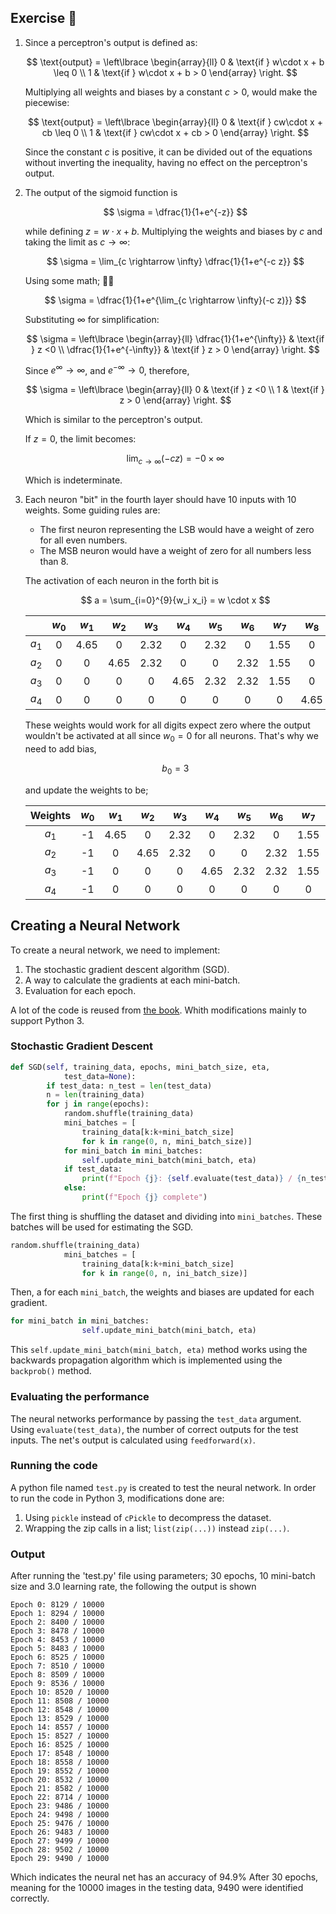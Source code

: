 ## Exercise 📝

1. Since a perceptron's output is defined as:
 
   $$
   \text{output} = \left\lbrace
   \begin{array}{ll} 
   0 & \text{if } w\cdot x + b \leq 0 \\ 
   1 & \text{if } w\cdot x + b > 0 
   \end{array} 
   \right. 
   $$
   
   Multiplying all weights and biases by a constant $c > 0$, would make the piecewise:

   $$
   \text{output} = \left\lbrace 
   \begin{array}{ll} 
   0 & \text{if } cw\cdot x + cb \leq 0 \\ 
   1 & \text{if } cw\cdot x + cb > 0 
   \end{array} 
   \right. 
   $$

   Since the constant $c$ is positive, it can be divided out of the equations without inverting the inequality, having no effect on the perceptron's output.

2. The output of the sigmoid function is 
 
   $$
   \sigma = \dfrac{1}{1+e^{-z}}
   $$
   
   while defining $z = w \cdot x + b$.
   Multiplying the weights and biases by $c$ and taking the limit as $c \rightarrow \infty$:
   
   $$
   \sigma = \lim_{c \rightarrow \infty} \dfrac{1}{1+e^{-c z}}
   $$
   
   Using some math; 🤷‍♂️
   
   $$
   \sigma = \dfrac{1}{1+e^{\lim_{c \rightarrow \infty}(-c z)}}
   $$
   
   Substituting $\infty$ for simplification:
   
   $$
   \sigma = \left\lbrace 
   \begin{array}{ll} 
   \dfrac{1}{1+e^{\infty}} & \text{if } z <0 \\ 
   \dfrac{1}{1+e^{-\infty}} & \text{if } z > 0 
   \end{array} 
   \right.
   $$
   
   Since $e^\infty \rightarrow \infty$, and $e^{-\infty} \rightarrow 0$, therefore,
   
   $$
   \sigma = \left\lbrace 
   \begin{array}{ll} 
   0 & \text{if } z <0 \\ 
   1 & \text{if } z > 0 
   \end{array} 
   \right.
   $$ 
   
   Which is similar to the perceptron's output.

   If $z = 0$, the limit becomes:
   
   $$
   \lim_{c \rightarrow \infty}(-c z) = - 0 \times \infty
   $$
   
   Which is indeterminate.

3. Each neuron "bit" in the fourth layer should have 10 inputs with 10 weights. Some guiding rules are:
   - The first neuron representing the LSB would have a weight of zero for all even numbers.
   - The MSB neuron would have a weight of zero for all numbers less than 8.

   The activation of each neuron in the forth bit is 

    $$
    a = \sum_{i=0}^{9}{w_i x_i} = w \cdot x
    $$

    |  | $w_0$ | $w_1$ | $w_2$ | $w_3$ | $w_4$ | $w_5$ | $w_6$ | $w_7$ | $w_8$ | $w_9$ |
    |:-------:|:-----:|:-----:|:-----:|:-----:| :-----:|:-----:|:-----:|:-----:|:-----:|:-----:|
    |  $a_1$  |   0   |  4.65 |   0   |  2.32 |   0   |  2.32 |   0   |  1.55 |   0   |  2.32 |
    |  $a_2$  |   0   |   0   |  4.65 |  2.32 |   0   |   0   |  2.32 |  1.55 |   0   |   0   |
    |  $a_3$  |   0   |   0   |   0   |   0   |  4.65 |  2.32 |  2.32 |  1.55 |   0   |   0   |
    |  $a_4$  |   0   |   0   |   0   |   0   |   0   |   0   |   0   |   0   |  4.65 |  2.32 |

    These weights would work for all digits expect zero where the output wouldn't be activated at all since $w_0=0$ for all neurons. That's why we need to add bias,

    $$b_0 = 3$$

    and update the weights to be;

    | Weights | $w_0$ | $w_1$ | $w_2$ | $w_3$ | $w_4$ | $w_5$ | $w_6$ | $w_7$ | $w_8$ | $w_9$ |
    |:-------:|:-----:|:-----:|:-----:|:-----:|:-----:|:-----:|:-----:|:-----:|:-----:|:-----:|
    |  $a_1$  |   -1  |  4.65 |   0   |  2.32 |   0   |  2.32 |   0   |  1.55 |   0   |  2.32 |
    |  $a_2$  |   -1  |   0   |  4.65 |  2.32 |   0   |   0   |  2.32 |  1.55 |   0   |   0   |
    |  $a_3$  |   -1  |   0   |   0   |   0   |  4.65 |  2.32 |  2.32 |  1.55 |   0   |   0   |
    |  $a_4$  |   -1  |   0   |   0   |   0   |   0   |   0   |   0   |   0   |  4.65 |  2.32 |

## Creating a Neural Network
To create a neural network, we need to implement:

1. The stochastic gradient descent algorithm (SGD).
2. A way to calculate the gradients at each mini-batch.
3. Evaluation for each epoch.

A lot of the code is reused from [the book](http://neuralnetworksanddeeplearning.com/chap1.html#learning_with_gradient_descent). Whith modifications mainly to support Python 3.

### Stochastic Gradient Descent

```python
def SGD(self, training_data, epochs, mini_batch_size, eta,
            test_data=None):
        if test_data: n_test = len(test_data)
        n = len(training_data)
        for j in range(epochs):
            random.shuffle(training_data)
            mini_batches = [
                training_data[k:k+mini_batch_size]
                for k in range(0, n, mini_batch_size)]
            for mini_batch in mini_batches:
                self.update_mini_batch(mini_batch, eta)
            if test_data:
                print(f"Epoch {j}: {self.evaluate(test_data)} / {n_test}")
            else:
                print(f"Epoch {j} complete")
```

The first thing is shuffling the dataset and dividing into `mini_batches`. These batches will be used for estimating the SGD.

```python
random.shuffle(training_data)
            mini_batches = [
                training_data[k:k+mini_batch_size]
                for k in range(0, n, ini_batch_size)]
```

Then, a for each `mini_batch`, the weights and biases are updated for each gradient.

```python
for mini_batch in mini_batches:
                self.update_mini_batch(mini_batch, eta)
```

This `self.update_mini_batch(mini_batch, eta)` method works using the backwards propagation algorithm which is implemented using the `backprob()` method.

### Evaluating the performance

The neural networks performance by passing the `test_data` argument. Using `evaluate(test_data)`, the number of correct outputs for the test inputs. The net's output is calculated using `feedforward(x)`.

### Running the code

A python file named `test.py` is created to test the neural network. In order to run the code in Python 3, modifications done are:

1. Using `pickle` instead of `cPickle` to decompress the dataset.
2. Wrapping the zip calls in a list; `list(zip(...))` instead `zip(...)`.

### Output

After running the 'test.py' file using parameters; 30 epochs, 10 mini-batch size and 3.0 learning rate, the following the output is shown
```
Epoch 0: 8129 / 10000
Epoch 1: 8294 / 10000
Epoch 2: 8400 / 10000
Epoch 3: 8478 / 10000
Epoch 4: 8453 / 10000
Epoch 5: 8483 / 10000
Epoch 6: 8525 / 10000
Epoch 7: 8510 / 10000
Epoch 8: 8509 / 10000
Epoch 9: 8536 / 10000
Epoch 10: 8520 / 10000
Epoch 11: 8508 / 10000
Epoch 12: 8548 / 10000
Epoch 13: 8529 / 10000
Epoch 14: 8557 / 10000
Epoch 15: 8527 / 10000
Epoch 16: 8525 / 10000
Epoch 17: 8548 / 10000
Epoch 18: 8558 / 10000
Epoch 19: 8552 / 10000
Epoch 20: 8532 / 10000
Epoch 21: 8582 / 10000
Epoch 22: 8714 / 10000
Epoch 23: 9486 / 10000
Epoch 24: 9498 / 10000
Epoch 25: 9476 / 10000
Epoch 26: 9483 / 10000
Epoch 27: 9499 / 10000
Epoch 28: 9502 / 10000
Epoch 29: 9490 / 10000
```
Which indicates the neural net has an accuracy of $94.9 \%$ After 30 epochs, meaning for the 10000 images in the testing data, 9490 were identified correctly.